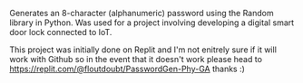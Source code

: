 Generates an 8-character (alphanumeric) password using the Random library in Python. Was used for a project involving developing a digital smart door lock connected to IoT.

This project was initially done on Replit and I'm not enitrely sure if it will work with Github so in the event that it doesn't work please head to https://replit.com/@floutdoubt/PasswordGen-Phy-GA thanks :)
